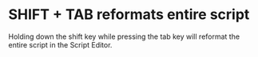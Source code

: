 # SHIFT + TAB reformats entire script

Holding down the shift key while pressing the tab key 
will reformat the entire script in the Script Editor.